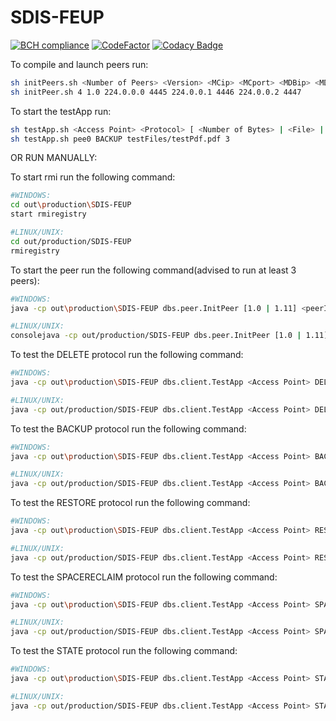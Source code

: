 # SDIS-FEUP
[![BCH compliance](https://bettercodehub.com/edge/badge/jflcarvalho/SDIS-FEUP?branch=project&token=2d8467f22312dd57f5d76ab38592445ef673d7c4)](https://bettercodehub.com/)
[![CodeFactor](https://www.codefactor.io/repository/github/jflcarvalho/sdis-feup/badge)](https://www.codefactor.io/repository/github/jflcarvalho/sdis-feup)
[![Codacy Badge](https://api.codacy.com/project/badge/Grade/241e93849db04ceb80b45a43eb972792)](https://www.codacy.com/app/jflcarvalho/SDIS-FEUP?utm_source=github.com&amp;utm_medium=referral&amp;utm_content=jflcarvalho/SDIS-FEUP&amp;utm_campaign=Badge_Grade)

To compile and launch peers run:
```sh
sh initPeers.sh <Number of Peers> <Version> <MCip> <MCport> <MDBip> <MDBport> <MDRip> <MDRport>
sh initPeer.sh 4 1.0 224.0.0.0 4445 224.0.0.1 4446 224.0.0.2 4447
```
To start the testApp run:
```sh
sh testApp.sh <Access Point> <Protocol> [ <Number of Bytes> | <File> | <File>, <Replication Degree>]
sh testApp.sh pee0 BACKUP testFiles/testPdf.pdf 3
```
OR RUN MANUALLY:

To start rmi run the following command:
```bash
#WINDOWS:
cd out\production\SDIS-FEUP
start rmiregistry

#LINUX/UNIX:
cd out/production/SDIS-FEUP
rmiregistry
```
To start the peer run the following command(advised to run at least 3 peers):
```bash
#WINDOWS:
java -cp out\production\SDIS-FEUP dbs.peer.InitPeer [1.0 | 1.11] <peerID> <accessPoint> 224.0.0.0 4445 224.0.0.1 4446 224.0.0.2 4447

#LINUX/UNIX:
consolejava -cp out/production/SDIS-FEUP dbs.peer.InitPeer [1.0 | 1.11] <peerID> <accessPoint> 224.0.0.0 4445 224.0.0.1 4446 224.0.0.2 4447
```
To test the DELETE protocol run the following command:
```bash
#WINDOWS:
java -cp out\production\SDIS-FEUP dbs.client.TestApp <Access Point> DELETE <File>

#LINUX/UNIX:
java -cp out/production/SDIS-FEUP dbs.client.TestApp <Access Point> DELETE <File>
```
To test the BACKUP protocol run the following command:
```bash
#WINDOWS:
java -cp out\production\SDIS-FEUP dbs.client.TestApp <Access Point> BACKUP <File> <Replication Degree>

#LINUX/UNIX:
java -cp out/production/SDIS-FEUP dbs.client.TestApp <Access Point> BACKUP <File> <Replication Degree>
```
To test the RESTORE protocol run the following command:
```bash
#WINDOWS:
java -cp out\production\SDIS-FEUP dbs.client.TestApp <Access Point> RESTORE <File>

#LINUX/UNIX:
java -cp out/production/SDIS-FEUP dbs.client.TestApp <Access Point> RESTORE <File>
```
To test the SPACERECLAIM protocol run the following command:
```bash
#WINDOWS:
java -cp out\production\SDIS-FEUP dbs.client.TestApp <Access Point> SPACERECLAIM <Size>

#LINUX/UNIX:
java -cp out/production/SDIS-FEUP dbs.client.TestApp <Access Point> SPACERECLAIM <Size>
```
To test the STATE protocol run the following command:
```bash
#WINDOWS:
java -cp out\production\SDIS-FEUP dbs.client.TestApp <Access Point> STATE

#LINUX/UNIX:
java -cp out/production/SDIS-FEUP dbs.client.TestApp <Access Point> STATE
```
